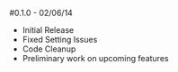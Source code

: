 #0.1.0 - 02/06/14
 - Initial Release
 - Fixed Setting Issues
 - Code Cleanup
 - Preliminary work on upcoming features